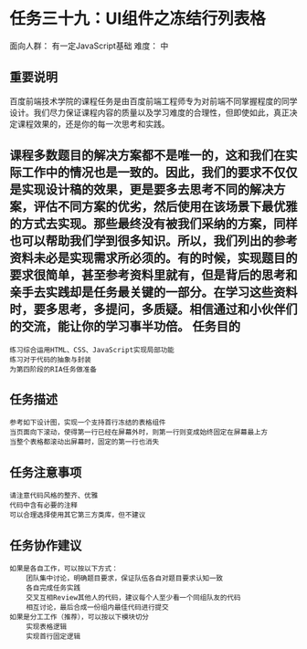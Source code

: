 任务三十九：UI组件之冻结行列表格
========
面向人群：
    有一定JavaScript基础
难度：
    中

重要说明
----------
百度前端技术学院的课程任务是由百度前端工程师专为对前端不同掌握程度的同学设计。我们尽力保证课程内容的质量以及学习难度的合理性，但即使如此，真正决定课程效果的，还是你的每一次思考和实践。

课程多数题目的解决方案都不是唯一的，这和我们在实际工作中的情况也是一致的。因此，我们的要求不仅仅是实现设计稿的效果，更是要多去思考不同的解决方案，评估不同方案的优劣，然后使用在该场景下最优雅的方式去实现。那些最终没有被我们采纳的方案，同样也可以帮助我们学到很多知识。所以，我们列出的参考资料未必是实现需求所必须的。有的时候，实现题目的要求很简单，甚至参考资料里就有，但是背后的思考和亲手去实践却是任务最关键的一部分。在学习这些资料时，要多思考，多提问，多质疑。相信通过和小伙伴们的交流，能让你的学习事半功倍。
任务目的
---------
    练习综合运用HTML、CSS、JavaScript实现局部功能
    练习对于代码的抽象与封装
    为第四阶段的RIA任务做准备

任务描述
---------
    参考如下设计图，实现一个支持首行冻结的表格组件
    当页面向下滚动，使得第一行已经在屏幕外时，则第一行则变成始终固定在屏幕最上方
    当整个表格都滚动出屏幕时，固定的第一行也消失

任务注意事项
------
    请注意代码风格的整齐、优雅
    代码中含有必要的注释
    可以合理选择使用其它第三方类库，但不建议

任务协作建议
-------------
    如果是各自工作，可以按以下方式：
        团队集中讨论，明确题目要求，保证队伍各自对题目要求认知一致
        各自完成任务实践
        交叉互相Review其他人的代码，建议每个人至少看一个同组队友的代码
        相互讨论，最后合成一份组内最佳代码进行提交
    如果是分工工作（推荐），可以按以下模块切分
        实现表格逻辑
        实现首行固定逻辑
